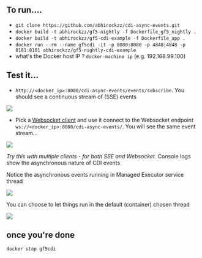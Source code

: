 ## To run....

- `git clone https://github.com/abhirockzz/cdi-async-events.git` 
- `docker build -t abhirockzz/gf5-nightly -f Dockerfile_gf5_nightly .`
- `docker build -t abhirockzz/gf5-cdi-example -f Dockerfile_app .`
- `docker run --rm --name gf5cdi -it -p 8080:8080 -p 4848:4848 -p 8181:8181 abhirockzz/gf5-nightly-cdi-example`
- what's the Docker host IP ? `docker-machine ip` (e.g. 192.168.99.100)

## Test it...

- `http://<docker_ip>:8080/cdi-async-events/events/subscribe`. You should see a continuous stream of (SSE) events

![](https://abhirockzz.files.wordpress.com/2017/06/sse-output.jpg)

- Pick a [Websocket client](https://chrome.google.com/webstore/detail/simple-websocket-client/pfdhoblngboilpfeibdedpjgfnlcodoo?hl=en) and use it connect to the Websocket endpoint `ws://<docker_ip>:8080/cdi-async-events/`. You will see the same event stream...

![](https://abhirockzz.files.wordpress.com/2017/06/websocket-output.jpg)

*Try this with multiple clients - for both SSE and Websocket*. Console logs show the asynchronous nature of CDI events

Notice the asynchronous events running in Managed Executor service thread

![](https://abhirockzz.files.wordpress.com/2017/06/action-2.jpg)

You can choose to let things run in the default (container) chosen thread

![](https://abhirockzz.files.wordpress.com/2017/06/cdi-2-async-events-in-action.jpg)

## once you're done

`docker stop gf5cdi`
